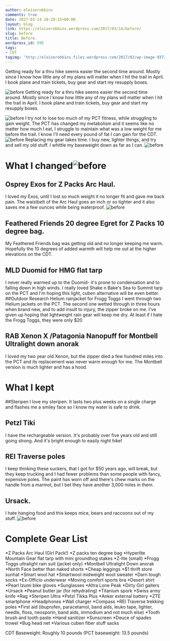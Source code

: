 ```yaml
---
author: eloiserobbins
comments: true
date: 2017-03-14 18:29:15+00:00
layout: blog
link: https://eloiserobbins.wordpress.com/2017/03/14/before/
slug: before
title: Before.
wordpress_id: 595
tags:
- CDT
tagimg: 'http://eloiserobbins.files.wordpress.com/2017/02/wp-image-937220953jpg.jpg'
---
```


Getting ready for a thru hike seems easier the second time around. Mostly since I know how little any of my plans will matter when I hit the trail in April. I book plane and train tickets, buy gear and start my resupply boxes.


![before](http://eloiserobbins.files.wordpress.com/2017/02/wp-image-937220953jpg.jpg)
Getting ready for a thru hike seems easier the second time around. Mostly since I know how little any of my plans will matter when I hit the trail in April. I book plane and train tickets, buy gear and start my resupply boxes.

![before](http://eloiserobbins.files.wordpress.com/2017/02/wp-image-1065725055jpg.jpg)
I try not to lose too much of my PCT fitness, while struggling to gain weight. The PCT has changed my metabolism and it seems like no matter how much I eat, I struggle to maintain what was a low weight for me before the trail. I know I'll need every pound of fat I can gain for the CDT.
![before](http://eloiserobbins.files.wordpress.com/2017/02/wp-image-2051315116jpg.jpg)
Replacing my gear takes time. I buy new, lighter things, and try and sell my old stuff. I whittle my baseweight down as far as I can. 
![before](http://eloiserobbins.files.wordpress.com/2017/02/wp-image-1547912388jpg.jpg)
# What I changed![before](http://eloiserobbins.files.wordpress.com/2017/03/wp-image-24840297jpg.jpg)
## Osprey Exos for Z Packs Arc Haul.

I loved my Exos, until I lost so much weight it no longer fit and gave me back pain. The waistbelt of the Arc Haul goes an inch or so tighter and it also saves me a few ounces while being waterproof.
![before](http://eloiserobbins.files.wordpress.com/2017/03/wp-image-1498712121jpg.jpg)
## Feathered Friends 20 degree Egret for Z Packs 10 degree bag.
My Feathered Friends bag was getting old and no longer keeping me warm. Hopefully the 10 degrees of added warmth will help me out at the higher elevations on the CDT.
## MLD Duomid for HMG flat tarp
I never really warmed up to the Duomid- it's prone to condensation and to falling down in high winds. I really loved Shake n Bake's Sea to Summit tarp on the PCT and I'm hoping this light, cuben alternative will be even better.
##Outdoor Research Helium rainjacket for Frogg Toggs
I went through two Helium jackets on the PCT. The second one wetted through in three hours when brand new, and to add insult to injury, the zipper broke on me. I've given up hoping that lightweight rain gear will keep me dry. At least if I hate the Frogg Toggs, they were only $20
## RAB Xenon X /Patagonia Nanopuff for Montbell Ultralight down anorak
I loved my two year old Xenon, but the zipper died a few hundred miles into the PCT and its replacement was never warm enough for me. The Montbell version is much lighter and has a hood.

# What I kept

##Steripen
I love my steripen. It lasts two plus weeks on a single charge and flashes me a smiley face so I know my water is safe to drink.
## Petzl Tiki
I have the rechargeable version. It's probably over five years old and still going strong. And it's bright enough to easily night hike!
## REI Traverse poles
I keep thinking these suckers, that I got for $50 years ago, will break, but they keep trucking and I had fewer problems than some people with fancy, expensive poles. The paint has worn off and there's chew marks on the handle from a marmot, but I bet they have another 3,000 miles in them.
## Ursack.
I hate hanging food and this keeps mice, bears and raccoons out of my stuff.
![before](http://eloiserobbins.files.wordpress.com/2017/03/wp-image-1756681777jpg.jpg)
# Complete Gear List
*Z Packs Arc Haul (Girl Pack!)
*Z packs ten degree bag
*Hyperlite Mountain Gear flat tarp with mini groundhog stakes
*Z-lite (small)
*Frogg Toggs ultralight rain suit (jacket only)
*Montbell Ultralight Down anorak
*North Face better than naked shorts
*Cheap leggings
*$1 thrift store sunhat
*Smart wool hat
*Smartwool midweight wool sweater
*Darn tough socks
*Ex-Officio underwear
*Moving comfort sports bra
*Desert shirt
*Pearl Izumi bike gloves
*Sunglasses
*Altra Lone Peak
*Dirty Girl gaiters
*Ursack
*Peanut butter jar (for rehydrating)
*Titanium spork
*Swiss army knife
*Rag
*Steripen Ultra
*Petzl Tikka Plus
*Anker external battery
*ZTE smartphone
*Headphones
*Wall charger
*Compass
*REI Traverse trekking poles
*First aid (ibuprofen, paracetamol, band aids, leuko tape, lighter, needle, floss, neosporin, band aids, immodium and not much else)
*Tooth brush and tooth paste
*Hand sanitizer
*Sunscreen
*Deuce of spades trowel
*Bug head net
*Various cuben fiber stuff sacks

CDT Baseweight: Roughly 10 pounds
(PCT baseweight: 13.5 pounds)
